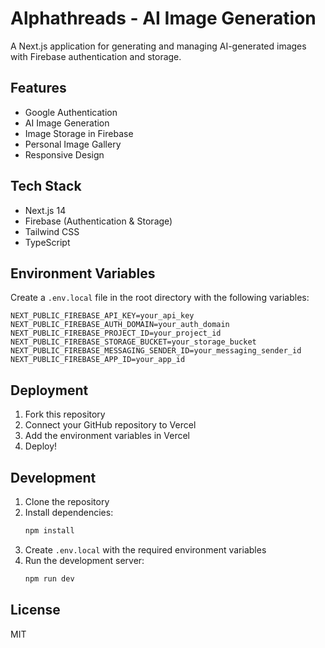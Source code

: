 # Alphathreads - AI Image Generation

A Next.js application for generating and managing AI-generated images with Firebase authentication and storage.

## Features

- Google Authentication
- AI Image Generation
- Image Storage in Firebase
- Personal Image Gallery
- Responsive Design

## Tech Stack

- Next.js 14
- Firebase (Authentication & Storage)
- Tailwind CSS
- TypeScript

## Environment Variables

Create a `.env.local` file in the root directory with the following variables:

```env
NEXT_PUBLIC_FIREBASE_API_KEY=your_api_key
NEXT_PUBLIC_FIREBASE_AUTH_DOMAIN=your_auth_domain
NEXT_PUBLIC_FIREBASE_PROJECT_ID=your_project_id
NEXT_PUBLIC_FIREBASE_STORAGE_BUCKET=your_storage_bucket
NEXT_PUBLIC_FIREBASE_MESSAGING_SENDER_ID=your_messaging_sender_id
NEXT_PUBLIC_FIREBASE_APP_ID=your_app_id
```

## Deployment

1. Fork this repository
2. Connect your GitHub repository to Vercel
3. Add the environment variables in Vercel
4. Deploy!

## Development

1. Clone the repository
2. Install dependencies:
   ```bash
   npm install
   ```
3. Create `.env.local` with the required environment variables
4. Run the development server:
   ```bash
   npm run dev
   ```

## License

MIT
